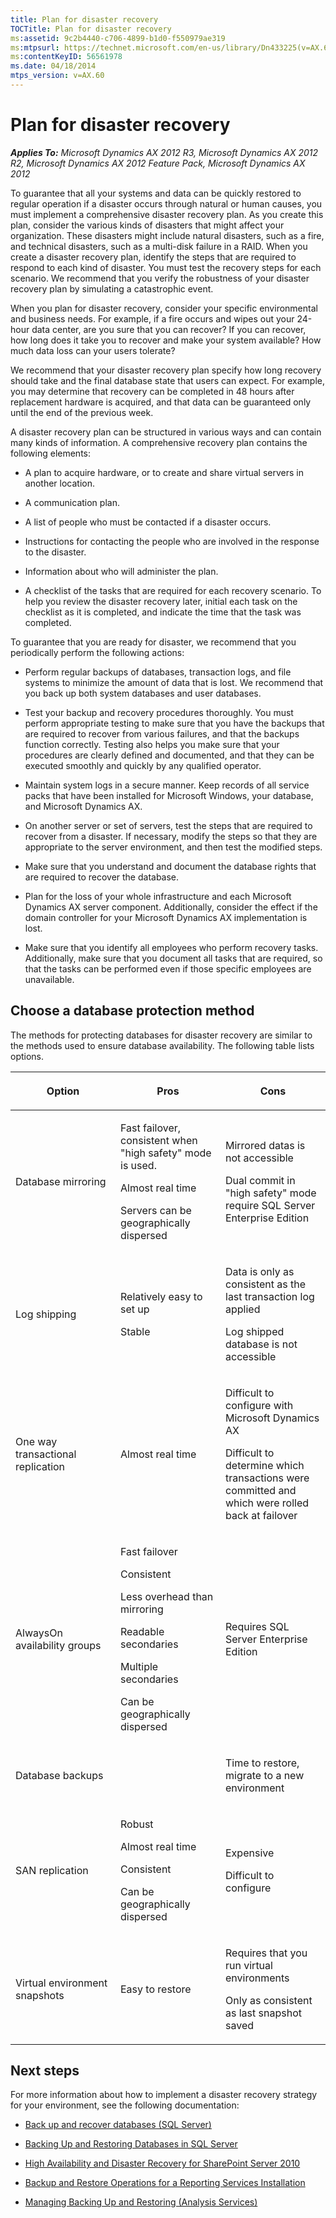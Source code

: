 ```yaml
---
title: Plan for disaster recovery
TOCTitle: Plan for disaster recovery
ms:assetid: 9c2b4440-c706-4899-b1d0-f550979ae319
ms:mtpsurl: https://technet.microsoft.com/en-us/library/Dn433225(v=AX.60)
ms:contentKeyID: 56561978
ms.date: 04/18/2014
mtps_version: v=AX.60
---
```


# Plan for disaster recovery 


_**Applies To:** Microsoft Dynamics AX 2012 R3, Microsoft Dynamics AX 2012 R2, Microsoft Dynamics AX 2012 Feature Pack, Microsoft Dynamics AX 2012_

To guarantee that all your systems and data can be quickly restored to regular operation if a disaster occurs through natural or human causes, you must implement a comprehensive disaster recovery plan. As you create this plan, consider the various kinds of disasters that might affect your organization. These disasters might include natural disasters, such as a fire, and technical disasters, such as a multi-disk failure in a RAID. When you create a disaster recovery plan, identify the steps that are required to respond to each kind of disaster. You must test the recovery steps for each scenario. We recommend that you verify the robustness of your disaster recovery plan by simulating a catastrophic event.

When you plan for disaster recovery, consider your specific environmental and business needs. For example, if a fire occurs and wipes out your 24-hour data center, are you sure that you can recover? If you can recover, how long does it take you to recover and make your system available? How much data loss can your users tolerate?

We recommend that your disaster recovery plan specify how long recovery should take and the final database state that users can expect. For example, you may determine that recovery can be completed in 48 hours after replacement hardware is acquired, and that data can be guaranteed only until the end of the previous week.

A disaster recovery plan can be structured in various ways and can contain many kinds of information. A comprehensive recovery plan contains the following elements:

  - A plan to acquire hardware, or to create and share virtual servers in another location.

  - A communication plan.

  - A list of people who must be contacted if a disaster occurs.

  - Instructions for contacting the people who are involved in the response to the disaster.

  - Information about who will administer the plan.

  - A checklist of the tasks that are required for each recovery scenario. To help you review the disaster recovery later, initial each task on the checklist as it is completed, and indicate the time that the task was completed.

To guarantee that you are ready for disaster, we recommend that you periodically perform the following actions:

  - Perform regular backups of databases, transaction logs, and file systems to minimize the amount of data that is lost. We recommend that you back up both system databases and user databases.

  - Test your backup and recovery procedures thoroughly. You must perform appropriate testing to make sure that you have the backups that are required to recover from various failures, and that the backups function correctly. Testing also helps you make sure that your procedures are clearly defined and documented, and that they can be executed smoothly and quickly by any qualified operator.

  - Maintain system logs in a secure manner. Keep records of all service packs that have been installed for Microsoft Windows, your database, and Microsoft Dynamics AX.

  - On another server or set of servers, test the steps that are required to recover from a disaster. If necessary, modify the steps so that they are appropriate to the server environment, and then test the modified steps.

  - Make sure that you understand and document the database rights that are required to recover the database.

  - Plan for the loss of your whole infrastructure and each Microsoft Dynamics AX server component. Additionally, consider the effect if the domain controller for your Microsoft Dynamics AX implementation is lost.

  - Make sure that you identify all employees who perform recovery tasks. Additionally, make sure that you document all tasks that are required, so that the tasks can be performed even if those specific employees are unavailable.

## Choose a database protection method

The methods for protecting databases for disaster recovery are similar to the methods used to ensure database availability. The following table lists options.

<table>
<colgroup>
<col style="width: 33%" />
<col style="width: 33%" />
<col style="width: 33%" />
</colgroup>
<thead>
<tr class="header">
<th><p>Option</p></th>
<th><p>Pros</p></th>
<th><p>Cons</p></th>
</tr>
</thead>
<tbody>
<tr class="odd">
<td><p>Database mirroring</p></td>
<td><p>Fast failover, consistent when &quot;high safety&quot; mode is used.</p>
<p>Almost real time</p>
<p>Servers can be geographically dispersed</p></td>
<td><p>Mirrored datas is not accessible</p>
<p>Dual commit in &quot;high safety&quot; mode require SQL Server Enterprise Edition</p></td>
</tr>
<tr class="even">
<td><p>Log shipping</p></td>
<td><p>Relatively easy to set up</p>
<p>Stable</p></td>
<td><p>Data is only as consistent as the last transaction log applied</p>
<p>Log shipped database is not accessible</p></td>
</tr>
<tr class="odd">
<td><p>One way transactional replication</p></td>
<td><p>Almost real time</p></td>
<td><p>Difficult to configure with Microsoft Dynamics AX</p>
<p>Difficult to determine which transactions were committed and which were rolled back at failover</p></td>
</tr>
<tr class="even">
<td><p>AlwaysOn availability groups</p></td>
<td><p>Fast failover</p>
<p>Consistent</p>
<p>Less overhead than mirroring</p>
<p>Readable secondaries</p>
<p>Multiple secondaries</p>
<p>Can be geographically dispersed</p></td>
<td><p>Requires SQL Server Enterprise Edition</p></td>
</tr>
<tr class="odd">
<td><p>Database backups</p></td>
<td><p></p></td>
<td><p>Time to restore, migrate to a new environment</p></td>
</tr>
<tr class="even">
<td><p>SAN replication</p></td>
<td><p>Robust</p>
<p>Almost real time</p>
<p>Consistent</p>
<p>Can be geographically dispersed</p></td>
<td><p>Expensive</p>
<p>Difficult to configure</p></td>
</tr>
<tr class="odd">
<td><p>Virtual environment snapshots</p></td>
<td><p>Easy to restore</p></td>
<td><p>Requires that you run virtual environments</p>
<p>Only as consistent as last snapshot saved</p></td>
</tr>
</tbody>
</table>


## Next steps

For more information about how to implement a disaster recovery strategy for your environment, see the following documentation:

  - [Back up and recover databases (SQL Server)](back-up-and-recover-databases-sql-server.md)

  - [Backing Up and Restoring Databases in SQL Server](http://go.microsoft.com/fwlink/?linkid=215815)

  - [High Availability and Disaster Recovery for SharePoint Server 2010](http://go.microsoft.com/fwlink/?linkid=215820)

  - [Backup and Restore Operations for a Reporting Services Installation](http://go.microsoft.com/fwlink/?linkid=215818)

  - [Managing Backing Up and Restoring (Analysis Services)](http://go.microsoft.com/fwlink/?linkid=215819)

  


